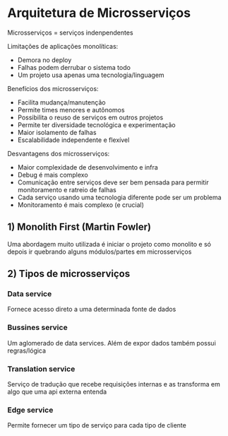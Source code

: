 # Arquitetura de Microsserviços

Microsserviços = serviços indenpendentes

Limitações de aplicações monolíticas:
* Demora no deploy
* Falhas podem derrubar o sistema todo
* Um projeto usa apenas uma tecnologia/linguagem

Benefícios dos microsserviços:
* Facilita mudança/manutenção
* Permite times menores e autônomos
* Possibilita o reuso de serviços em outros projetos
* Permite ter diversidade tecnológica e experimentação
* Maior isolamento de falhas
* Escalabilidade independente e flexível

Desvantagens dos microsserviços:
* Maior complexidade de desenvolvimento e infra
* Debug é mais complexo
* Comunicação entre serviços deve ser bem pensada para permitir monitoramento e ratreio de falhas
* Cada serviço usando uma tecnologia diferente pode ser um problema
* Monitoramento é mais complexo (e crucial)

## 1) Monolith First (Martin Fowler)
Uma abordagem muito utilizada é iniciar o projeto como monolito e só depois ir quebrando alguns módulos/partes em microsserviços

## 2) Tipos de microsserviços

### Data service
Fornece acesso direto a uma determinada fonte de dados
### Bussines service
Um aglomerado de data services. Além de expor dados também possui regras/lógica
### Translation service
Serviço de tradução que recebe requisições internas e as transforma em algo que uma api externa entenda
### Edge service
Permite fornecer um tipo de serviço para cada tipo de cliente
